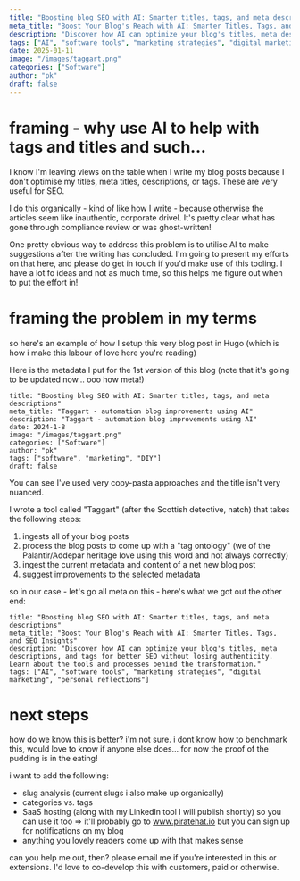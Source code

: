 ```yaml
---
title: "Boosting blog SEO with AI: Smarter titles, tags, and meta descriptions"
meta_title: "Boost Your Blog's Reach with AI: Smarter Titles, Tags, and SEO Insights"
description: "Discover how AI can optimize your blog's titles, meta descriptions, and tags for better SEO without losing authenticity. Learn about the tools and processes behind the transformation."
tags: ["AI", "software tools", "marketing strategies", "digital marketing", "personal reflections", "ph"]
date: 2025-01-11
image: "/images/taggart.png"
categories: ["Software"]
author: "pk"
draft: false
---
```


# framing - why use AI to help with tags and titles and such...

I know I'm leaving views on the table when I write my blog posts because I don't optimise 
my titles, meta titles, descriptions, or tags. These are very useful for SEO.

I do this organically - kind of like how I write - because otherwise the articles seem like inauthentic, corporate drivel. It's pretty clear what has gone through compliance review or was ghost-written!

One pretty obvious way to address this problem is to utilise AI to make suggestions after the
writing has concluded. I'm going to present my efforts on that here, and please do get in touch
if you'd make use of this tooling. I have a lot fo ideas and not as much time, so this helps me
figure out when to put the effort in!

# framing the problem in my terms

so here's an example of how I setup this very blog post in Hugo (which is how i make this 
labour of love here you're reading)

Here is the metadata I put for the 1st version of this blog (note that it's going to be updated
now... ooo how meta!)

```
title: "Boosting blog SEO with AI: Smarter titles, tags, and meta descriptions"
meta_title: "Taggart - automation blog improvements using AI"
description: "Taggart - automation blog improvements using AI"
date: 2024-1-8
image: "/images/taggart.png"
categories: ["Software"]
author: "pk"
tags: ["software", "marketing", "DIY"]
draft: false
```

You can see I've used very copy-pasta approaches and the title isn't very nuanced.

I wrote a tool called "Taggart" (after the Scottish detective, natch) that takes the following steps:
1. ingests all of your blog posts
2. process the blog posts to come up with a "tag ontology" (we of the Palantir/Addepar heritage love
using this word and not always correctly) 
3. ingest the current metadata and content of a net new blog post
4. suggest improvements to the selected metadata

so in our case - let's go all meta on this - here's what we got out the other end:
```
title: "Boosting blog SEO with AI: Smarter titles, tags, and meta descriptions"
meta_title: "Boost Your Blog's Reach with AI: Smarter Titles, Tags, and SEO Insights"
description: "Discover how AI can optimize your blog's titles, meta descriptions, and tags for better SEO without losing authenticity. Learn about the tools and processes behind the transformation."
tags: ["AI", "software tools", "marketing strategies", "digital marketing", "personal reflections"]
```

# next steps

how do we know this is better? i'm not sure. i dont know how to benchmark this, would love to
know if anyone else does... for now the proof of the pudding is in the eating!

i want to add the following:
- slug analysis (current slugs i also make up organically)
- categories vs. tags
- SaaS hosting (along with my LinkedIn tool I will publish shortly) so you can use it too
=> it'll probably go to www.piratehat.io but you can sign up for notifications on my blog
- anything you lovely readers come up with that makes sense

can you help me out, then? please email me if you're interested in this or extensions. I'd
love to co-develop this with customers, paid or otherwise. 
